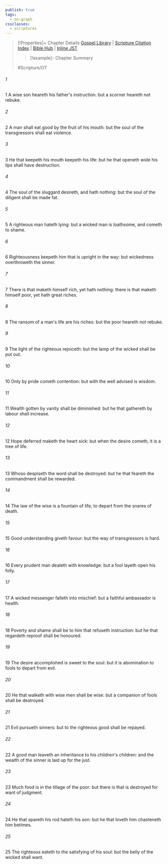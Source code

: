 ```yaml
---
publish: true
tags:
  - no-graph
cssclasses:
  - scriptures
---
```

>[!Properties]+ Chapter Details
>[Gospel Library](https://churchofjesuschrist.org/study/scriptures/ot/prov/13?lang=eng)    |    [Scripture Citation Index](https://scriptures.byu.edu/#0780d::c0780d)    |    [Bible Hub](https://biblehub.com/proverbs/13.htm)    |    [Inline JST](https://scripturetoolbox.com/html/ic/Proverbs/13.html)
>>[!example]- Chapter Summary
>> 
> 
>
>#Scripture/OT
###### 1
1 A wise son heareth his father's instruction: but a scorner heareth not rebuke.
###### 2
2 A man shall eat good by the fruit of his mouth: but the soul of the transgressors shall eat violence.
###### 3
3 He that keepeth his mouth keepeth his life: but he that openeth wide his lips shall have destruction.
###### 4
4 The soul of the sluggard desireth, and hath nothing: but the soul of the diligent shall be made fat.
###### 5
5 A righteous man hateth lying: but a wicked man is loathsome, and cometh to shame.
###### 6
6 Righteousness keepeth him that is upright in the way: but wickedness overthroweth the sinner.
###### 7
7 There is that maketh himself rich, yet hath nothing: there is that maketh himself poor, yet hath great riches.
###### 8
8 The ransom of a man's life are his riches: but the poor heareth not rebuke.
###### 9
9 The light of the righteous rejoiceth: but the lamp of the wicked shall be put out.
###### 10
10 Only by pride cometh contention: but with the well advised is wisdom.
###### 11
11 Wealth gotten by vanity shall be diminished: but he that gathereth by labour shall increase.
###### 12
12 Hope deferred maketh the heart sick: but when the desire cometh, it is a tree of life.
###### 13
13 Whoso despiseth the word shall be destroyed: but he that feareth the commandment shall be rewarded.
###### 14
14 The law of the wise is a fountain of life, to depart from the snares of death.
###### 15
15 Good understanding giveth favour: but the way of transgressors is hard.
###### 16
16 Every prudent man dealeth with knowledge: but a fool layeth open his folly.
###### 17
17 A wicked messenger falleth into mischief: but a faithful ambassador is health.
###### 18
18 Poverty and shame shall be to him that refuseth instruction: but he that regardeth reproof shall be honoured.
###### 19
19 The desire accomplished is sweet to the soul: but it is abomination to fools to depart from evil.
###### 20
20 He that walketh with wise men shall be wise: but a companion of fools shall be destroyed.
###### 21
21 Evil pursueth sinners: but to the righteous good shall be repayed.
###### 22
22 A good man leaveth an inheritance to his children's children: and the wealth of the sinner is laid up for the just.
###### 23
23 Much food is in the tillage of the poor: but there is that is destroyed for want of judgment.
###### 24
24 He that spareth his rod hateth his son: but he that loveth him chasteneth him betimes.
###### 25
25 The righteous eateth to the satisfying of his soul: but the belly of the wicked shall want.
